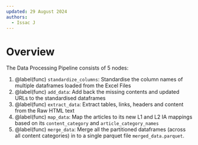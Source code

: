 ```yaml
---
updated: 29 August 2024
authors:
  - Issac J
---
```


# Overview

The Data Processing Pipeline consists of 5 nodes:

1. @label(func) `standardize_columns`: Standardise the column names of multiple dataframes loaded from the Excel Files
2. @label(func) `add_data`: Add back the missing contents and updated URLs to the standardised dataframes
3. @label(func) `extract_data`: Extract tables, links, headers and content from the Raw HTML text
4. @label(func) `map_data`: Map the articles to its new L1 and L2 IA mappings based on its `content_category` and `article_category_names`
5. @label(func) `merge_data`: Merge all the partitioned dataframes (across all content categories) in to a single parquet file `merged_data.parquet`.
